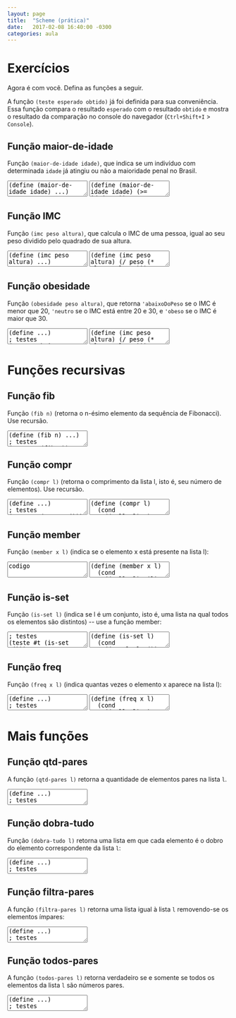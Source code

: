 ```yaml
---
layout: page
title:  "Scheme (prática)"
date:   2017-02-08 16:40:00 -0300
categories: aula
---
```


# Exercícios

Agora é com você. Defina as funções a seguir.

A função `(teste esperado obtido)` já foi definida para sua conveniência. Essa função compara o resultado `esperado` com o resultado `obtido` e mostra o resultado da comparação no console do navegador (`Ctrl+Shift+I` > `Console`).

## Função maior-de-idade

Função `(maior-de-idade idade)`, que indica se um indivíduo com determinada `idade` já atingiu ou não a maioridade penal no Brasil.

<textarea class="code lang-scheme">
(define (maior-de-idade idade) ...)
; testes
(teste #t (maior-de-idade 25))
(teste #f (maior-de-idade 15))
</textarea>

<textarea class="answer">
(define (maior-de-idade idade) (>= idade 18))
(teste #t (maior-de-idade 25))
(teste #f (maior-de-idade 15))
</textarea>

## Função IMC

Função `(imc peso altura)`, que calcula o IMC de uma pessoa, igual ao seu peso dividido pelo quadrado de sua altura.

<textarea class="code lang-scheme">
(define (imc peso altura) ...)
; testes
(teste 23.148148148148145 (imc 75 1.80))
(teste 30.864197530864196 (imc 100 1.80))
(teste 15.495867768595039 (imc 75 2.20))
</textarea>

<textarea class="answer">
(define (imc peso altura) (/ peso (* altura altura)))
; testes
(teste 23.148148148148145 (imc 75 1.80))
(teste 30.864197530864196 (imc 100 1.80))
(teste 15.495867768595039 (imc 75 2.20))
</textarea>

## Função obesidade

Função `(obesidade peso altura)`, que retorna `'abaixoDoPeso` se o IMC é menor que 20, `'neutro` se o IMC está entre 20 e 30, e `'obeso` se o IMC é maior que 30.

<textarea class="code lang-scheme">
(define ...)
; testes
(teste 'abaixoDoPeso (obesidade 40 1.80))
(teste 'neutro (obesidade 75 1.80))
(teste 'obeso (obesidade 100 1.80))
</textarea>

<textarea class="answer">
(define (imc peso altura) (/ peso (* altura altura)))
(define (obesidade peso altura)
  (let ((indice (imc peso altura)))
    (cond
     ((< (imc peso altura) 20) 'abaixoDoPeso)
     ((< (imc peso altura) 30) 'neutro)
     (else 'obeso))))
; testes
(teste 'abaixoDoPeso (obesidade 40 1.80))
(teste 'neutro (obesidade 75 1.80))
(teste 'obeso (obesidade 100 1.80))
</textarea>

# Funções recursivas

## Função fib

Função `(fib n)` (retorna o n-ésimo elemento da sequência de Fibonacci). Use recursão.

<textarea class="code lang-scheme">
(define (fib n) ...)
; testes
(teste 1 (fib 1))
(teste 1 (fib 2))
(teste 2 (fib 3))
(teste 3 (fib 4))
(teste 5 (fib 5))
(teste 8 (fib 6))
</textarea>

## Função compr

Função `(compr l)` (retorna o comprimento da lista l, isto é, seu número de elementos). Use recursão.

<textarea class="code lang-scheme">
(define ...)
; testes
(teste 0 (compr '()))
(teste 1 (compr '(1)))
(teste 3 (compr '(1 2 3)))
</textarea>

<textarea class="answer">
(define (compr l)
  (cond
    ((null? l) 0)
    (else (+ 1 (compr (cdr l))))))
; testes
(teste 0 (compr '()))
(teste 1 (compr '(1)))
(teste 3 (compr '(1 2 3)))
</textarea>

## Função member

Função `(member x l)` (indica se o elemento x está presente na lista l):

<textarea class="code lang-scheme">
codigo
</textarea>

<textarea class="answer">
(define (member x l)
  (cond
    ((null? l) Nil)
    ((equal? (car l) x) #t)
    (#t (member x (cdr l)))))

(teste #t (member 2 '(1 2 3 4)))
</textarea>

## Função is-set

Função `(is-set l)` (indica se l é um conjunto, isto é, uma lista na qual todos os elementos são distintos) -- use a função member:

<!-- 
(define (is-set l) 
  (cond
    ((equal? l '()) #t)
    (else
      (and
        (is-set (cdr l))
        (not (member (car l) (cdr l)))))))
 -->

<textarea class="code lang-scheme">
; testes
(teste #t (is-set '()))
(teste #t (is-set '(1)))
(teste #t (is-set '(1 2 3)))
(teste #f (is-set '(1 1 2)))
(teste #f (is-set '(1 2 1)))
(teste #f (is-set '(1 2 3 2 5)))
</textarea>

<textarea class="answer">
(define (is-set l) 
  (cond
    ((equal? l '()) #t)
    (else
      (and
        (is-set (cdr l))
        (not (member (car l) (cdr l)))))))
; testes
(teste #t (is-set '()))
(teste #t (is-set '(1)))
(teste #t (is-set '(1 2 3)))
(teste #f (is-set '(1 1 2)))
(teste #f (is-set '(1 2 1)))
(teste #f (is-set '(1 2 3 2 5)))
</textarea>

## Função freq

Função `(freq x l)` (indica quantas vezes o elemento x aparece na lista l):

<textarea class="code lang-scheme">
(define ...)
; testes
; ...
</textarea>

<textarea class="answer">
(define (freq x l)
  (cond
    ((null? l) 0)
    ((equal? (car l) x) (+ 1 (freq x (cdr l))))
    (#t (freq x (cdr l)))))
; testes
(teste 2 (freq 'b '(a b a b)))
</textarea>

# Mais funções

## Função qtd-pares

A função `(qtd-pares l)` retorna a quantidade de elementos pares na lista `l`.

<textarea class="code lang-scheme">
(define ...)
; testes
; ...
</textarea>

## Função dobra-tudo

Função `(dobra-tudo l)` retorna uma lista em que cada elemento é o dobro do elemento correspondente da lista `l`:

<textarea class="code lang-scheme">
(define ...)
; testes
; ...
</textarea>

## Função filtra-pares

A função `(filtra-pares l)` retorna uma lista igual à lista `l` removendo-se os elementos ímpares:

<textarea class="code lang-scheme">
(define ...)
; testes
; ...
</textarea>

## Função todos-pares

A função `(todos-pares l)` retorna verdadeiro se e somente se todos os elementos da lista `l` são números pares.

<textarea class="code lang-scheme">
(define ...)
; testes
; ...
</textarea>

